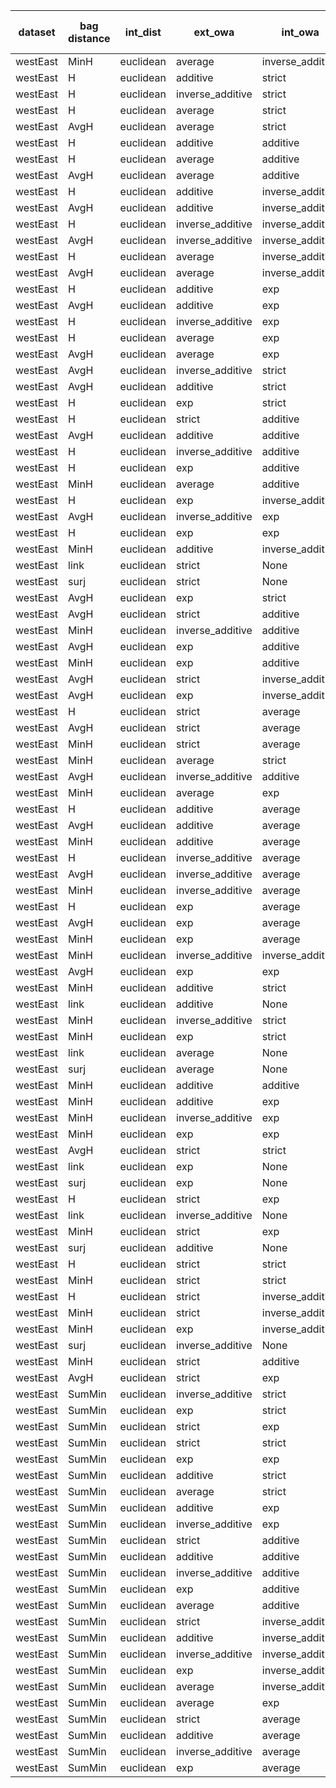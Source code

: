 | dataset | bag distance | int_dist | ext_owa | int_owa | Accuracy | F1 | TP | TN | FP | FN | Sensitivity | False Negative Rate | False Positive Rate | Specificity | Precission | False omission rate | FDR | Negative predictive value |
|---------|--------------|----------|---------|---------|----------|----|----|----|----|----|-------------|---------------------|---------------------|-------------|------------|---------------------|-----|---------------------------|
| westEast | MinH | euclidean | average | inverse_additive | 0.85 | 0.87 | 10 | 7 | 3 | 0 | 1.0 | 0.0 | 0.3 | 0.7 | 0.769 | 0.0 | 0.231 | 1.0 |
| westEast | H | euclidean | additive | strict | 0.8 | 0.833 | 10 | 6 | 4 | 0 | 1.0 | 0.0 | 0.4 | 0.6 | 0.714 | 0.0 | 0.286 | 1.0 |
| westEast | H | euclidean | inverse_additive | strict | 0.8 | 0.833 | 10 | 6 | 4 | 0 | 1.0 | 0.0 | 0.4 | 0.6 | 0.714 | 0.0 | 0.286 | 1.0 |
| westEast | H | euclidean | average | strict | 0.8 | 0.833 | 10 | 6 | 4 | 0 | 1.0 | 0.0 | 0.4 | 0.6 | 0.714 | 0.0 | 0.286 | 1.0 |
| westEast | AvgH | euclidean | average | strict | 0.8 | 0.833 | 10 | 6 | 4 | 0 | 1.0 | 0.0 | 0.4 | 0.6 | 0.714 | 0.0 | 0.286 | 1.0 |
| westEast | H | euclidean | additive | additive | 0.8 | 0.833 | 10 | 6 | 4 | 0 | 1.0 | 0.0 | 0.4 | 0.6 | 0.714 | 0.0 | 0.286 | 1.0 |
| westEast | H | euclidean | average | additive | 0.8 | 0.833 | 10 | 6 | 4 | 0 | 1.0 | 0.0 | 0.4 | 0.6 | 0.714 | 0.0 | 0.286 | 1.0 |
| westEast | AvgH | euclidean | average | additive | 0.8 | 0.833 | 10 | 6 | 4 | 0 | 1.0 | 0.0 | 0.4 | 0.6 | 0.714 | 0.0 | 0.286 | 1.0 |
| westEast | H | euclidean | additive | inverse_additive | 0.8 | 0.833 | 10 | 6 | 4 | 0 | 1.0 | 0.0 | 0.4 | 0.6 | 0.714 | 0.0 | 0.286 | 1.0 |
| westEast | AvgH | euclidean | additive | inverse_additive | 0.8 | 0.833 | 10 | 6 | 4 | 0 | 1.0 | 0.0 | 0.4 | 0.6 | 0.714 | 0.0 | 0.286 | 1.0 |
| westEast | H | euclidean | inverse_additive | inverse_additive | 0.8 | 0.833 | 10 | 6 | 4 | 0 | 1.0 | 0.0 | 0.4 | 0.6 | 0.714 | 0.0 | 0.286 | 1.0 |
| westEast | AvgH | euclidean | inverse_additive | inverse_additive | 0.8 | 0.833 | 10 | 6 | 4 | 0 | 1.0 | 0.0 | 0.4 | 0.6 | 0.714 | 0.0 | 0.286 | 1.0 |
| westEast | H | euclidean | average | inverse_additive | 0.8 | 0.833 | 10 | 6 | 4 | 0 | 1.0 | 0.0 | 0.4 | 0.6 | 0.714 | 0.0 | 0.286 | 1.0 |
| westEast | AvgH | euclidean | average | inverse_additive | 0.8 | 0.833 | 10 | 6 | 4 | 0 | 1.0 | 0.0 | 0.4 | 0.6 | 0.714 | 0.0 | 0.286 | 1.0 |
| westEast | H | euclidean | additive | exp | 0.8 | 0.833 | 10 | 6 | 4 | 0 | 1.0 | 0.0 | 0.4 | 0.6 | 0.714 | 0.0 | 0.286 | 1.0 |
| westEast | AvgH | euclidean | additive | exp | 0.8 | 0.833 | 10 | 6 | 4 | 0 | 1.0 | 0.0 | 0.4 | 0.6 | 0.714 | 0.0 | 0.286 | 1.0 |
| westEast | H | euclidean | inverse_additive | exp | 0.8 | 0.833 | 10 | 6 | 4 | 0 | 1.0 | 0.0 | 0.4 | 0.6 | 0.714 | 0.0 | 0.286 | 1.0 |
| westEast | H | euclidean | average | exp | 0.8 | 0.833 | 10 | 6 | 4 | 0 | 1.0 | 0.0 | 0.4 | 0.6 | 0.714 | 0.0 | 0.286 | 1.0 |
| westEast | AvgH | euclidean | average | exp | 0.8 | 0.833 | 10 | 6 | 4 | 0 | 1.0 | 0.0 | 0.4 | 0.6 | 0.714 | 0.0 | 0.286 | 1.0 |
| westEast | AvgH | euclidean | inverse_additive | strict | 0.8 | 0.8 | 8 | 8 | 2 | 2 | 0.8 | 0.2 | 0.2 | 0.8 | 0.8 | 0.2 | 0.2 | 0.8 |
| westEast | AvgH | euclidean | additive | strict | 0.75 | 0.783 | 9 | 6 | 4 | 1 | 0.9 | 0.1 | 0.4 | 0.6 | 0.692 | 0.143 | 0.308 | 0.857 |
| westEast | H | euclidean | exp | strict | 0.75 | 0.783 | 9 | 6 | 4 | 1 | 0.9 | 0.1 | 0.4 | 0.6 | 0.692 | 0.143 | 0.308 | 0.857 |
| westEast | H | euclidean | strict | additive | 0.75 | 0.783 | 9 | 6 | 4 | 1 | 0.9 | 0.1 | 0.4 | 0.6 | 0.692 | 0.143 | 0.308 | 0.857 |
| westEast | AvgH | euclidean | additive | additive | 0.75 | 0.783 | 9 | 6 | 4 | 1 | 0.9 | 0.1 | 0.4 | 0.6 | 0.692 | 0.143 | 0.308 | 0.857 |
| westEast | H | euclidean | inverse_additive | additive | 0.75 | 0.783 | 9 | 6 | 4 | 1 | 0.9 | 0.1 | 0.4 | 0.6 | 0.692 | 0.143 | 0.308 | 0.857 |
| westEast | H | euclidean | exp | additive | 0.75 | 0.783 | 9 | 6 | 4 | 1 | 0.9 | 0.1 | 0.4 | 0.6 | 0.692 | 0.143 | 0.308 | 0.857 |
| westEast | MinH | euclidean | average | additive | 0.75 | 0.783 | 9 | 6 | 4 | 1 | 0.9 | 0.1 | 0.4 | 0.6 | 0.692 | 0.143 | 0.308 | 0.857 |
| westEast | H | euclidean | exp | inverse_additive | 0.75 | 0.783 | 9 | 6 | 4 | 1 | 0.9 | 0.1 | 0.4 | 0.6 | 0.692 | 0.143 | 0.308 | 0.857 |
| westEast | AvgH | euclidean | inverse_additive | exp | 0.75 | 0.783 | 9 | 6 | 4 | 1 | 0.9 | 0.1 | 0.4 | 0.6 | 0.692 | 0.143 | 0.308 | 0.857 |
| westEast | H | euclidean | exp | exp | 0.75 | 0.783 | 9 | 6 | 4 | 1 | 0.9 | 0.1 | 0.4 | 0.6 | 0.692 | 0.143 | 0.308 | 0.857 |
| westEast | MinH | euclidean | additive | inverse_additive | 0.75 | 0.762 | 8 | 7 | 3 | 2 | 0.8 | 0.2 | 0.3 | 0.7 | 0.727 | 0.222 | 0.273 | 0.778 |
| westEast | link | euclidean | strict | None | 0.75 | 0.737 | 7 | 8 | 2 | 3 | 0.7 | 0.3 | 0.2 | 0.8 | 0.778 | 0.273 | 0.222 | 0.727 |
| westEast | surj | euclidean | strict | None | 0.75 | 0.737 | 7 | 8 | 2 | 3 | 0.7 | 0.3 | 0.2 | 0.8 | 0.778 | 0.273 | 0.222 | 0.727 |
| westEast | AvgH | euclidean | exp | strict | 0.75 | 0.737 | 7 | 8 | 2 | 3 | 0.7 | 0.3 | 0.2 | 0.8 | 0.778 | 0.273 | 0.222 | 0.727 |
| westEast | AvgH | euclidean | strict | additive | 0.75 | 0.737 | 7 | 8 | 2 | 3 | 0.7 | 0.3 | 0.2 | 0.8 | 0.778 | 0.273 | 0.222 | 0.727 |
| westEast | MinH | euclidean | inverse_additive | additive | 0.75 | 0.737 | 7 | 8 | 2 | 3 | 0.7 | 0.3 | 0.2 | 0.8 | 0.778 | 0.273 | 0.222 | 0.727 |
| westEast | AvgH | euclidean | exp | additive | 0.75 | 0.737 | 7 | 8 | 2 | 3 | 0.7 | 0.3 | 0.2 | 0.8 | 0.778 | 0.273 | 0.222 | 0.727 |
| westEast | MinH | euclidean | exp | additive | 0.75 | 0.737 | 7 | 8 | 2 | 3 | 0.7 | 0.3 | 0.2 | 0.8 | 0.778 | 0.273 | 0.222 | 0.727 |
| westEast | AvgH | euclidean | strict | inverse_additive | 0.75 | 0.737 | 7 | 8 | 2 | 3 | 0.7 | 0.3 | 0.2 | 0.8 | 0.778 | 0.273 | 0.222 | 0.727 |
| westEast | AvgH | euclidean | exp | inverse_additive | 0.75 | 0.737 | 7 | 8 | 2 | 3 | 0.7 | 0.3 | 0.2 | 0.8 | 0.778 | 0.273 | 0.222 | 0.727 |
| westEast | H | euclidean | strict | average | 0.75 | 0.737 | 7 | 8 | 2 | 3 | 0.7 | 0.3 | 0.2 | 0.8 | 0.778 | 0.273 | 0.222 | 0.727 |
| westEast | AvgH | euclidean | strict | average | 0.75 | 0.737 | 7 | 8 | 2 | 3 | 0.7 | 0.3 | 0.2 | 0.8 | 0.778 | 0.273 | 0.222 | 0.727 |
| westEast | MinH | euclidean | strict | average | 0.75 | 0.737 | 7 | 8 | 2 | 3 | 0.7 | 0.3 | 0.2 | 0.8 | 0.778 | 0.273 | 0.222 | 0.727 |
| westEast | MinH | euclidean | average | strict | 0.7 | 0.727 | 8 | 6 | 4 | 2 | 0.8 | 0.2 | 0.4 | 0.6 | 0.667 | 0.25 | 0.333 | 0.75 |
| westEast | AvgH | euclidean | inverse_additive | additive | 0.7 | 0.727 | 8 | 6 | 4 | 2 | 0.8 | 0.2 | 0.4 | 0.6 | 0.667 | 0.25 | 0.333 | 0.75 |
| westEast | MinH | euclidean | average | exp | 0.7 | 0.727 | 8 | 6 | 4 | 2 | 0.8 | 0.2 | 0.4 | 0.6 | 0.667 | 0.25 | 0.333 | 0.75 |
| westEast | H | euclidean | additive | average | 0.7 | 0.727 | 8 | 6 | 4 | 2 | 0.8 | 0.2 | 0.4 | 0.6 | 0.667 | 0.25 | 0.333 | 0.75 |
| westEast | AvgH | euclidean | additive | average | 0.7 | 0.727 | 8 | 6 | 4 | 2 | 0.8 | 0.2 | 0.4 | 0.6 | 0.667 | 0.25 | 0.333 | 0.75 |
| westEast | MinH | euclidean | additive | average | 0.7 | 0.727 | 8 | 6 | 4 | 2 | 0.8 | 0.2 | 0.4 | 0.6 | 0.667 | 0.25 | 0.333 | 0.75 |
| westEast | H | euclidean | inverse_additive | average | 0.7 | 0.727 | 8 | 6 | 4 | 2 | 0.8 | 0.2 | 0.4 | 0.6 | 0.667 | 0.25 | 0.333 | 0.75 |
| westEast | AvgH | euclidean | inverse_additive | average | 0.7 | 0.727 | 8 | 6 | 4 | 2 | 0.8 | 0.2 | 0.4 | 0.6 | 0.667 | 0.25 | 0.333 | 0.75 |
| westEast | MinH | euclidean | inverse_additive | average | 0.7 | 0.727 | 8 | 6 | 4 | 2 | 0.8 | 0.2 | 0.4 | 0.6 | 0.667 | 0.25 | 0.333 | 0.75 |
| westEast | H | euclidean | exp | average | 0.7 | 0.727 | 8 | 6 | 4 | 2 | 0.8 | 0.2 | 0.4 | 0.6 | 0.667 | 0.25 | 0.333 | 0.75 |
| westEast | AvgH | euclidean | exp | average | 0.7 | 0.727 | 8 | 6 | 4 | 2 | 0.8 | 0.2 | 0.4 | 0.6 | 0.667 | 0.25 | 0.333 | 0.75 |
| westEast | MinH | euclidean | exp | average | 0.7 | 0.727 | 8 | 6 | 4 | 2 | 0.8 | 0.2 | 0.4 | 0.6 | 0.667 | 0.25 | 0.333 | 0.75 |
| westEast | MinH | euclidean | inverse_additive | inverse_additive | 0.7 | 0.7 | 7 | 7 | 3 | 3 | 0.7 | 0.3 | 0.3 | 0.7 | 0.7 | 0.3 | 0.3 | 0.7 |
| westEast | AvgH | euclidean | exp | exp | 0.7 | 0.7 | 7 | 7 | 3 | 3 | 0.7 | 0.3 | 0.3 | 0.7 | 0.7 | 0.3 | 0.3 | 0.7 |
| westEast | MinH | euclidean | additive | strict | 0.65 | 0.667 | 7 | 6 | 4 | 3 | 0.7 | 0.3 | 0.4 | 0.6 | 0.636 | 0.333 | 0.364 | 0.667 |
| westEast | link | euclidean | additive | None | 0.7 | 0.667 | 6 | 8 | 2 | 4 | 0.6 | 0.4 | 0.2 | 0.8 | 0.75 | 0.333 | 0.25 | 0.667 |
| westEast | MinH | euclidean | inverse_additive | strict | 0.65 | 0.667 | 7 | 6 | 4 | 3 | 0.7 | 0.3 | 0.4 | 0.6 | 0.636 | 0.333 | 0.364 | 0.667 |
| westEast | MinH | euclidean | exp | strict | 0.65 | 0.667 | 7 | 6 | 4 | 3 | 0.7 | 0.3 | 0.4 | 0.6 | 0.636 | 0.333 | 0.364 | 0.667 |
| westEast | link | euclidean | average | None | 0.7 | 0.667 | 6 | 8 | 2 | 4 | 0.6 | 0.4 | 0.2 | 0.8 | 0.75 | 0.333 | 0.25 | 0.667 |
| westEast | surj | euclidean | average | None | 0.7 | 0.667 | 6 | 8 | 2 | 4 | 0.6 | 0.4 | 0.2 | 0.8 | 0.75 | 0.333 | 0.25 | 0.667 |
| westEast | MinH | euclidean | additive | additive | 0.65 | 0.667 | 7 | 6 | 4 | 3 | 0.7 | 0.3 | 0.4 | 0.6 | 0.636 | 0.333 | 0.364 | 0.667 |
| westEast | MinH | euclidean | additive | exp | 0.65 | 0.667 | 7 | 6 | 4 | 3 | 0.7 | 0.3 | 0.4 | 0.6 | 0.636 | 0.333 | 0.364 | 0.667 |
| westEast | MinH | euclidean | inverse_additive | exp | 0.65 | 0.667 | 7 | 6 | 4 | 3 | 0.7 | 0.3 | 0.4 | 0.6 | 0.636 | 0.333 | 0.364 | 0.667 |
| westEast | MinH | euclidean | exp | exp | 0.65 | 0.667 | 7 | 6 | 4 | 3 | 0.7 | 0.3 | 0.4 | 0.6 | 0.636 | 0.333 | 0.364 | 0.667 |
| westEast | AvgH | euclidean | strict | strict | 0.65 | 0.632 | 6 | 7 | 3 | 4 | 0.6 | 0.4 | 0.3 | 0.7 | 0.667 | 0.364 | 0.333 | 0.636 |
| westEast | link | euclidean | exp | None | 0.65 | 0.632 | 6 | 7 | 3 | 4 | 0.6 | 0.4 | 0.3 | 0.7 | 0.667 | 0.364 | 0.333 | 0.636 |
| westEast | surj | euclidean | exp | None | 0.6 | 0.6 | 6 | 6 | 4 | 4 | 0.6 | 0.4 | 0.4 | 0.6 | 0.6 | 0.4 | 0.4 | 0.6 |
| westEast | H | euclidean | strict | exp | 0.6 | 0.6 | 6 | 6 | 4 | 4 | 0.6 | 0.4 | 0.4 | 0.6 | 0.6 | 0.4 | 0.4 | 0.6 |
| westEast | link | euclidean | inverse_additive | None | 0.65 | 0.588 | 5 | 8 | 2 | 5 | 0.5 | 0.5 | 0.2 | 0.8 | 0.714 | 0.385 | 0.286 | 0.615 |
| westEast | MinH | euclidean | strict | exp | 0.55 | 0.571 | 6 | 5 | 5 | 4 | 0.6 | 0.4 | 0.5 | 0.5 | 0.545 | 0.444 | 0.455 | 0.556 |
| westEast | surj | euclidean | additive | None | 0.6 | 0.556 | 5 | 7 | 3 | 5 | 0.5 | 0.5 | 0.3 | 0.7 | 0.625 | 0.417 | 0.375 | 0.583 |
| westEast | H | euclidean | strict | strict | 0.55 | 0.526 | 5 | 6 | 4 | 5 | 0.5 | 0.5 | 0.4 | 0.6 | 0.556 | 0.455 | 0.444 | 0.545 |
| westEast | MinH | euclidean | strict | strict | 0.55 | 0.526 | 5 | 6 | 4 | 5 | 0.5 | 0.5 | 0.4 | 0.6 | 0.556 | 0.455 | 0.444 | 0.545 |
| westEast | H | euclidean | strict | inverse_additive | 0.55 | 0.526 | 5 | 6 | 4 | 5 | 0.5 | 0.5 | 0.4 | 0.6 | 0.556 | 0.455 | 0.444 | 0.545 |
| westEast | MinH | euclidean | strict | inverse_additive | 0.55 | 0.526 | 5 | 6 | 4 | 5 | 0.5 | 0.5 | 0.4 | 0.6 | 0.556 | 0.455 | 0.444 | 0.545 |
| westEast | MinH | euclidean | exp | inverse_additive | 0.55 | 0.526 | 5 | 6 | 4 | 5 | 0.5 | 0.5 | 0.4 | 0.6 | 0.556 | 0.455 | 0.444 | 0.545 |
| westEast | surj | euclidean | inverse_additive | None | 0.55 | 0.471 | 4 | 7 | 3 | 6 | 0.4 | 0.6 | 0.3 | 0.7 | 0.571 | 0.462 | 0.429 | 0.538 |
| westEast | MinH | euclidean | strict | additive | 0.55 | 0.471 | 4 | 7 | 3 | 6 | 0.4 | 0.6 | 0.3 | 0.7 | 0.571 | 0.462 | 0.429 | 0.538 |
| westEast | AvgH | euclidean | strict | exp | 0.55 | 0.471 | 4 | 7 | 3 | 6 | 0.4 | 0.6 | 0.3 | 0.7 | 0.571 | 0.462 | 0.429 | 0.538 |
| westEast | SumMin | euclidean | inverse_additive | strict | 0.65 | 0.462 | 3 | 10 | 0 | 7 | 0.3 | 0.7 | 0.0 | 1.0 | 1.0 | 0.412 | 0.0 | 0.588 |
| westEast | SumMin | euclidean | exp | strict | 0.65 | 0.462 | 3 | 10 | 0 | 7 | 0.3 | 0.7 | 0.0 | 1.0 | 1.0 | 0.412 | 0.0 | 0.588 |
| westEast | SumMin | euclidean | strict | exp | 0.65 | 0.462 | 3 | 10 | 0 | 7 | 0.3 | 0.7 | 0.0 | 1.0 | 1.0 | 0.412 | 0.0 | 0.588 |
| westEast | SumMin | euclidean | strict | strict | 0.6 | 0.429 | 3 | 9 | 1 | 7 | 0.3 | 0.7 | 0.1 | 0.9 | 0.75 | 0.438 | 0.25 | 0.562 |
| westEast | SumMin | euclidean | exp | exp | 0.6 | 0.333 | 2 | 10 | 0 | 8 | 0.2 | 0.8 | 0.0 | 1.0 | 1.0 | 0.444 | 0.0 | 0.556 |
| westEast | SumMin | euclidean | additive | strict | 0.55 | 0.182 | 1 | 10 | 0 | 9 | 0.1 | 0.9 | 0.0 | 1.0 | 1.0 | 0.474 | 0.0 | 0.526 |
| westEast | SumMin | euclidean | average | strict | 0.55 | 0.182 | 1 | 10 | 0 | 9 | 0.1 | 0.9 | 0.0 | 1.0 | 1.0 | 0.474 | 0.0 | 0.526 |
| westEast | SumMin | euclidean | additive | exp | 0.55 | 0.182 | 1 | 10 | 0 | 9 | 0.1 | 0.9 | 0.0 | 1.0 | 1.0 | 0.474 | 0.0 | 0.526 |
| westEast | SumMin | euclidean | inverse_additive | exp | 0.55 | 0.182 | 1 | 10 | 0 | 9 | 0.1 | 0.9 | 0.0 | 1.0 | 1.0 | 0.474 | 0.0 | 0.526 |
| westEast | SumMin | euclidean | strict | additive | 0.5 | 0.0 | 0 | 10 | 0 | 10 | 0.0 | 1.0 | 0.0 | 1.0 | Nan | 0.5 | Nan | 0.5 |
| westEast | SumMin | euclidean | additive | additive | 0.5 | 0.0 | 0 | 10 | 0 | 10 | 0.0 | 1.0 | 0.0 | 1.0 | Nan | 0.5 | Nan | 0.5 |
| westEast | SumMin | euclidean | inverse_additive | additive | 0.5 | 0.0 | 0 | 10 | 0 | 10 | 0.0 | 1.0 | 0.0 | 1.0 | Nan | 0.5 | Nan | 0.5 |
| westEast | SumMin | euclidean | exp | additive | 0.5 | 0.0 | 0 | 10 | 0 | 10 | 0.0 | 1.0 | 0.0 | 1.0 | Nan | 0.5 | Nan | 0.5 |
| westEast | SumMin | euclidean | average | additive | 0.5 | 0.0 | 0 | 10 | 0 | 10 | 0.0 | 1.0 | 0.0 | 1.0 | Nan | 0.5 | Nan | 0.5 |
| westEast | SumMin | euclidean | strict | inverse_additive | 0.5 | 0.0 | 0 | 10 | 0 | 10 | 0.0 | 1.0 | 0.0 | 1.0 | Nan | 0.5 | Nan | 0.5 |
| westEast | SumMin | euclidean | additive | inverse_additive | 0.5 | 0.0 | 0 | 10 | 0 | 10 | 0.0 | 1.0 | 0.0 | 1.0 | Nan | 0.5 | Nan | 0.5 |
| westEast | SumMin | euclidean | inverse_additive | inverse_additive | 0.5 | 0.0 | 0 | 10 | 0 | 10 | 0.0 | 1.0 | 0.0 | 1.0 | Nan | 0.5 | Nan | 0.5 |
| westEast | SumMin | euclidean | exp | inverse_additive | 0.5 | 0.0 | 0 | 10 | 0 | 10 | 0.0 | 1.0 | 0.0 | 1.0 | Nan | 0.5 | Nan | 0.5 |
| westEast | SumMin | euclidean | average | inverse_additive | 0.5 | 0.0 | 0 | 10 | 0 | 10 | 0.0 | 1.0 | 0.0 | 1.0 | Nan | 0.5 | Nan | 0.5 |
| westEast | SumMin | euclidean | average | exp | 0.5 | 0.0 | 0 | 10 | 0 | 10 | 0.0 | 1.0 | 0.0 | 1.0 | Nan | 0.5 | Nan | 0.5 |
| westEast | SumMin | euclidean | strict | average | 0.5 | 0.0 | 0 | 10 | 0 | 10 | 0.0 | 1.0 | 0.0 | 1.0 | Nan | 0.5 | Nan | 0.5 |
| westEast | SumMin | euclidean | additive | average | 0.5 | 0.0 | 0 | 10 | 0 | 10 | 0.0 | 1.0 | 0.0 | 1.0 | Nan | 0.5 | Nan | 0.5 |
| westEast | SumMin | euclidean | inverse_additive | average | 0.5 | 0.0 | 0 | 10 | 0 | 10 | 0.0 | 1.0 | 0.0 | 1.0 | Nan | 0.5 | Nan | 0.5 |
| westEast | SumMin | euclidean | exp | average | 0.5 | 0.0 | 0 | 10 | 0 | 10 | 0.0 | 1.0 | 0.0 | 1.0 | Nan | 0.5 | Nan | 0.5 |
